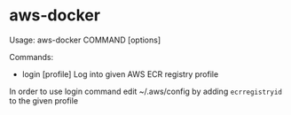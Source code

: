 # aws-docker

Usage: aws-docker COMMAND [options]

Commands:
* login [profile] Log into given AWS ECR registry profile




In order to use login command edit ~/.aws/config by adding ```ecrregistryid``` to the given profile

